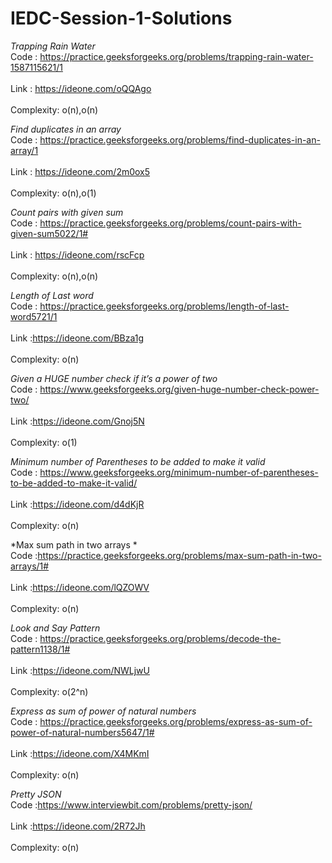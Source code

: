 # IEDC-Session-1-Solutions

*Trapping Rain Water*<br/>
Code : https://practice.geeksforgeeks.org/problems/trapping-rain-water-1587115621/1<br/>  	
Link : https://ideone.com/oQQAgo<br/>  	
Complexity: o(n),o(n)<br/>  			

*Find duplicates in an array*<br/>
Code : https://practice.geeksforgeeks.org/problems/find-duplicates-in-an-array/1<br/>  	
Link : https://ideone.com/2m0ox5<br/>  	
Complexity: o(n),o(1)<br/>

*Count pairs with given sum*<br/>
Code : https://practice.geeksforgeeks.org/problems/count-pairs-with-given-sum5022/1#<br/>  	
Link : https://ideone.com/rscFcp<br/>  	
Complexity: o(n),o(n)<br/>

*Length of Last word*<br/>
Code : https://practice.geeksforgeeks.org/problems/length-of-last-word5721/1<br/>  	
Link :https://ideone.com/BBza1g<br/>  	
Complexity: o(n)<br/>

*Given a HUGE number check if it’s a power of two*<br/>
Code : https://www.geeksforgeeks.org/given-huge-number-check-power-two/<br/>  	
Link :https://ideone.com/Gnoj5N<br/>  	
Complexity: o(1)<br/>

*Minimum number of Parentheses to be added to make it valid*<br/>
Code : https://www.geeksforgeeks.org/minimum-number-of-parentheses-to-be-added-to-make-it-valid/<br/>  	
Link :https://ideone.com/d4dKjR<br/>  	
Complexity: o(n)<br/>

*Max sum path in two arrays *<br/>
Code :https://practice.geeksforgeeks.org/problems/max-sum-path-in-two-arrays/1#<br/>  	
Link :https://ideone.com/lQZOWV<br/>  	
Complexity: o(n)<br/>


*Look and Say Pattern*<br/>
Code : https://practice.geeksforgeeks.org/problems/decode-the-pattern1138/1#<br/>  	
Link :https://ideone.com/NWLjwU<br/>  	
Complexity: o(2^n)<br/>

*Express as sum of power of natural numbers*<br/>
Code : https://practice.geeksforgeeks.org/problems/express-as-sum-of-power-of-natural-numbers5647/1#<br/>  	
Link :https://ideone.com/X4MKmI<br/>  	
Complexity: o(n)<br/>


*Pretty JSON*<br/>
Code :https://www.interviewbit.com/problems/pretty-json/<br/>  	
Link :https://ideone.com/2R72Jh<br/>  	
Complexity: o(n)<br/>
